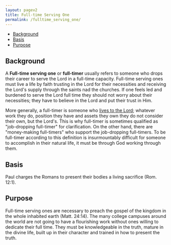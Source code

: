 ```yaml
---
layout: pagev2
title: Full-time Serving One
permalink: /fulltime_serving_one/
---
```

- [Background](#background)
- [Basis](#basis)
- [Purpose](#purpose)

## Background

A **Full-time serving one** or **full-timer** usually refers to someone who drops their career to serve the Lord in a full-time capacity. Full-time serving ones must live a life by faith trusting in the Lord for their necessities and receiving the Lord's supply through the saints nad the churches. If one feels led and burdened to serve the Lord full time they should not worry about their necessities; they have to believe in the Lord and put their trust in Him.

More generally, a full-timer is someone who [lives to the Lord](../living_to_the_lord); whatever work they do, position they have and assets they own they do not consider their own, but the Lord's. This is why full-timer is sometimes qualified as "job-dropping full-timer" for clarification. On the other hand, there are "money-making full-timers" who support the job-dropping full-timers. To be full-timer according to this definition is insurmountably difficult for someone to accomplish in their natural life, it must be through God working through them.

## Basis

Paul charges the Romans to present their bodies a living sacrifice (Rom. 12:1).

## Purpose

Full-time serving ones are necessary to preach the gospel of the kingdom in the whole inhabited earth (Matt. 24:14). The many college campuses around the world are not going to have a flourishing work without ones willing to dedicate their full time. They must be knowledgeable in the truth, mature in the divine life, built up in their character and trained in how to present the truth. 